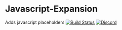# Javascript-Expansion
Adds javascript placeholders
[![Build Status](http://ci.extendedclip.com/buildStatus/icon?job=Javascript-Expansion)](http://ci.extendedclip.com/job/Javascript-Expansion/)
[![Discord](https://discord.com/api/guilds/164280494874165248/widget.png)](http://helpch.at/discord)